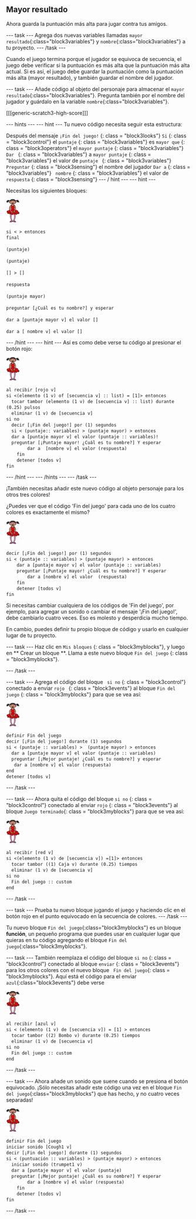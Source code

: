 ## Mayor resultado

Ahora guarda la puntuación más alta para jugar contra tus amigos.

\--- task \--- Agrega dos nuevas variables llamadas `mayor resultado`{:class="block3variables"} y `nombre`{:class="block3variables"} a tu proyecto. \--- /task \---

Cuando el juego termina porque el jugador se equivoca de secuencia, el juego debe verificar si la puntuación es más alta que la puntuación más alta actual. Si es así, el juego debe guardar la puntuación como la puntuación más alta (mayor resultado), y también guardar el nombre del jugador.

\--- task \--- Añade código al objeto del personaje para almacenar el `mayor resultado`{:class="block3variables"}. Pregunta también por el nombre del jugador y guárdalo en la variable `nombre`{:class="block3variables"}.

[[[generic-scratch3-high-score]]]

\--- hints \--- \--- hint \--- Tu nuevo código necesita seguir esta estructura:

Después del mensaje ` ¡Fin del juego! ` {: class = "block3looks"} ` Si ` {: class = "block3control"} el ` puntaje ` {: class = "block3variables"} es ` mayor que ` {: class = "block3operators"} el ` mayor puntaje ` {: class = "block3variables"} `Dar ` {: class = "block3variables"} a ` mayor puntaje ` {: class = "block3variables"} el valor de `puntaje ` {: class = "block3variables"} ` Preguntar ` {: class = "block3sensing"} el nombre del jugador ` Dar a ` {: class = "block3variables"} ` nombre` {: class = "block3variables"} el valor de ` respuesta ` {: class = "block3sensing"} \--- / hint \--- \--- hint \---

Necesitas los siguientes bloques:

![bailarina](images/ballerina.png)

```blocks3
si < > entonces
final

(puntaje)

(puntaje)

[] > []

respuesta

(puntaje mayor)

preguntar [¿Cuál es tu nombre?] y esperar

dar a [puntaje mayor v] el valor [] 

dar a [ nombre v] el valor [] 
```

\--- /hint \--- \--- hint \--- Así es como debe verse tu código al presionar el botón rojo:

![bailarina](images/ballerina.png)

```blocks3
al recibir [rojo v]
si <(elemento (1 v) of [secuencia v] :: list) = [1]> entonces 
  tocar tambor (elemento (1 v) de [secuencia v] :: list) durante (0.25) pulsos
  eliminar (1 v) de [secuencia v]
si no
  decir [¡Fin del juego!] por (1) segundos
  si < (puntaje:: variables) > (puntaje mayor) > entonces
  dar a [puntaje mayor v] el valor (puntaje :: variables)!
  preguntar [¡Puntaje mayor! ¿Cuál es tu nombre?] Y esperar
        dar a  [nombre v] el valor (respuesta)
    fin
    detener [todos v]
fin
```

\--- /hint \--- \--- /hints \--- \--- /task \---

¡También necesitas añadir este nuevo código al objeto personaje para los otros tres colores!

¿Puedes ver que el código 'Fin del juego' para cada uno de los cuatro colores es exactamente el mismo?

![bailarina](images/ballerina.png)

```blocks3
decir [¡Fin del juego!] por (1) segundos
si < (puntaje :: variables) > (puntaje mayor) > entonces
    dar a [puntaje mayor v] el valor (puntaje :: variables)
    preguntar [¡Puntaje mayor! ¿Cuál es tu nombre?] Y esperar
        dar a [nombre v] el valor  (respuesta)
    fin
    detener [todos v]
fin
```

Si necesitas cambiar cualquiera de los códigos de 'Fin del juego', por ejemplo, para agregar un sonido o cambiar el mensaje '¡Fin del juego!', debe cambiarlo cuatro veces. Eso es molesto y desperdicia mucho tiempo.

En cambio, puedes definir tu propio bloque de código y usarlo en cualquier lugar de tu proyecto.

\--- task \--- Haz clic en ` Mis bloques ` {: class = "block3myblocks"}, y luego en ** Crear un bloque **. Llama a este nuevo bloque ` Fin del juego ` {: class = "block3myblocks"}.

\--- /task \---

\--- task \--- Agrega el código del bloque ` si no` {: class = "block3control"} conectado a enviar `rojo ` {: class = "block3events"} al bloque ` Fin del juego ` {: class = "block3myblocks"} para que se vea así:

![bailarina](images/ballerina.png)

```blocks3
definir Fin del juego
decir [¡Fin del juego!] durante (1) segundos
si < (puntaje :: variables) >  (puntaje mayor) > entonces 
  dar a [puntaje mayor v] el valor (puntaje :: variables)
  preguntar [¡Mejor puntaje! ¿Cuál es tu nombre?] y esperar
   dar a [nombre v] el valor (respuesta)
end
detener [todos v]
```

\--- /task \---

\--- task \--- Ahora quita el código del bloque ` si no ` {: class = "block3control"} conectado al enviar ` rojo ` {: class = "block3events"} al bloque ` Juego terminado `{: class = "block3myblocks"} para que se vea así:

![bailarina](images/ballerina.png)

```blocks3
al recibir [red v]
si <(elemento (1 v) de [secuencia v]) =[1]> entonces 
  tocar tambor ((1) Caja v) durante (0.25) tiempos
  eliminar (1 v) de [secuencia v]
si no 
  Fin del juego :: custom
end
```

\--- /task \---

\--- task \--- Prueba tu nuevo bloque jugando el juego y haciendo clic en el botón rojo en el punto equivocado en la secuencia de colores. \--- /task \---

Tu nuevo bloque `Fin del juego`{:class="block3myblocks"} es un bloque **función**, un pequeño programa que puedes usar en cualquier lugar que quieras en tu código agregando el bloque `Fin del juego`{:class="block3myblocks"}.

\--- task \--- También reemplaza el código del bloque ` si no ` {: class = "block3control"} conectado al bloque ` enviar ` {: class = "block3events"} para los otros colores con el nuevo bloque ` Fin del juego`{: class = "block3myblocks"}. Aquí está el código para el enviar `azul`{:class="block3events"} debe verse

![bailarina](images/ballerina.png)

```blocks3
al recibir [azul v]
si < (elemento (1 v) de [secuencia v]) = [1] > entonces 
  tocar tambor ((2) Bombo v) durante (0.25) tiempos
  eliminar (1 v) de [secuencia v]
si no 
  Fin del juego :: custom
end
```

\--- /task \---

\--- task \--- Ahora añade un sonido que suene cuando se presiona el botón equivocado. ¡Sólo necesitas añadir este código una vez en el bloque `Fin del juego`{:class="block3myblocks"} que has hecho, y no cuatro veces separadas!

![bailarina](images/ballerina.png)

```blocks3
definir Fin del juego
iniciar sonido [Cough1 v]
decir [¡Fin del juego!] durante (1) segundos
si < (puntuación :: variables) > (puntaje mayor) > entonces 
  iniciar sonido (trumpet1 v)
  dar a [puntaje mayor v] el valor (puntaje)
  preguntar [¡Mejor puntaje! ¿Cuál es su nombre?] Y esperar
        dar a [nombre v] el valor (respuesta)
    fin
    detener [todos v]
fin
```

\--- /task \---